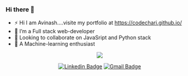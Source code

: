 ### Hi there 👋

<!--
**CodeChari/CodeChari** is a ✨ _special_ ✨ repository because its `README.md` (this file) appears on your GitHub profile.
-->
- ⚡ Hi I am Avinash....visite my portfolio at https://codechari.github.io/
- 🌱 I’m a Full stack web-developer
- 👯 Looking to collaborate on JavaSript and Python stack
- 🔭 A Machine-learning enthusiast

<div align="center">
  <img align="center" src="https://github-readme-stats.anuraghazra1.vercel.app/api?username=codechari&show_icons=true&title_color=fff&icon_color=79ff97&text_color=9f9f9f&bg_color=151515" />


<!--
[![Twitter Badge](https://img.shields.io/badge/-@nklmarch17-1ca0f1?style=flat-square&labelColor=1ca0f1&logo=twitter&logoColor=white&link=https://twitter.com/Avinymous)](https://twitter.com/nklmarch17) 
-->

[![Linkedin Badge](https://img.shields.io/badge/-avinash-blue?style=flat-square&logo=Linkedin&logoColor=white&link=https://www.linkedin.com/in/avinash-kumar-shudhanshu-3aa13327/)](https://www.linkedin.com/in/avinash-kumar-shudhanshu-3aa13327/) [![Gmail Badge](https://img.shields.io/badge/-avinash.kumar@iic.ac.in-c14438?style=flat-square&logo=Gmail&logoColor=white&link=mailto:avinash.kumar@iic.ac.in)](mailto:avinash.kumar@iic.ac.in)

<!--
[![Medium Badge](https://img.shields.io/badge/-@nerdynikhil-03a57a?style=flat-square&labelColor=000000&logo=Medium&link=https://medium.com/@nerdynikhil/)](https://medium.com/@nerdynikhil)
-->

</div>



